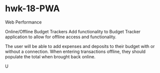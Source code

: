 # hwk-18-PWA
Web Performance 

Online/Offline Budget Trackers
Add functionality to Budget Tracker application to allow for offline access and functionality.

The user will be able to add expenses and deposits to their budget with or without a connection. When entering transactions offline, they should populate the total when brought back online.






U


